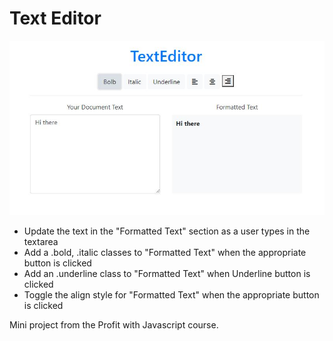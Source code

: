 # Text Editor
![](textEditor.JPG)


 *  Update the text in the "Formatted Text" section as a user types in the textarea
 *  Add a .bold, .italic classes to "Formatted Text" when the appropriate button is clicked
 * Add an .underline class to "Formatted Text" when Underline button is clicked
 * Toggle the align style for "Formatted Text" when the appropriate button is clicked

 Mini project from the Profit with Javascript course.
